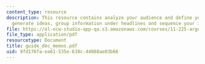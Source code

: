 ```yaml
---
content_type: resource
description: This resource contains analyze your audience and define your purpose,
  generate ideas, group information under headlines and sequence your ideas.
file: https://ol-ocw-studio-app-qa.s3.amazonaws.com/courses/11-225-argumentation-and-communication-fall-2006/9fd176faea61535e638c44088ae03b66_guide_dec_memos.pdf
file_type: application/pdf
resourcetype: Document
title: guide_dec_memos.pdf
uid: 9fd176fa-ea61-535e-638c-44088ae03b66
---
```

